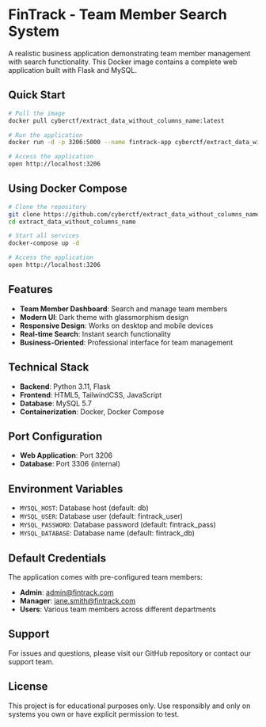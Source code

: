 # FinTrack - Team Member Search System

A realistic business application demonstrating team member management with search functionality. This Docker image contains a complete web application built with Flask and MySQL.

## Quick Start

```bash
# Pull the image
docker pull cyberctf/extract_data_without_columns_name:latest

# Run the application
docker run -d -p 3206:5000 --name fintrack-app cyberctf/extract_data_without_columns_name:latest

# Access the application
open http://localhost:3206
```

## Using Docker Compose

```bash
# Clone the repository
git clone https://github.com/cyberctf/extract_data_without_columns_name.git
cd extract_data_without_columns_name

# Start all services
docker-compose up -d

# Access the application
open http://localhost:3206
```

## Features

- **Team Member Dashboard**: Search and manage team members
- **Modern UI**: Dark theme with glassmorphism design
- **Responsive Design**: Works on desktop and mobile devices
- **Real-time Search**: Instant search functionality
- **Business-Oriented**: Professional interface for team management

## Technical Stack

- **Backend**: Python 3.11, Flask
- **Frontend**: HTML5, TailwindCSS, JavaScript
- **Database**: MySQL 5.7
- **Containerization**: Docker, Docker Compose

## Port Configuration

- **Web Application**: Port 3206
- **Database**: Port 3306 (internal)

## Environment Variables

- `MYSQL_HOST`: Database host (default: db)
- `MYSQL_USER`: Database user (default: fintrack_user)
- `MYSQL_PASSWORD`: Database password (default: fintrack_pass)
- `MYSQL_DATABASE`: Database name (default: fintrack_db)

## Default Credentials

The application comes with pre-configured team members:
- **Admin**: admin@fintrack.com
- **Manager**: jane.smith@fintrack.com
- **Users**: Various team members across different departments

## Support

For issues and questions, please visit our GitHub repository or contact our support team.

## License

This project is for educational purposes only. Use responsibly and only on systems you own or have explicit permission to test. 